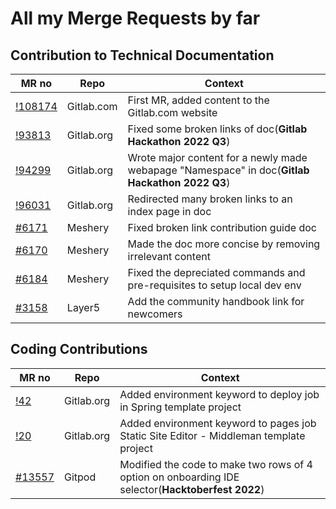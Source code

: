 # All my Merge Requests by far

## Contribution to Technical Documentation

| MR no | Repo | Context |
| ------ | ------ | ------ |
| <a href="https://gitlab.com/gitlab-com/www-gitlab-com/-/merge_requests/108174/" target="_blank">!108174</a> | Gitlab.com |First MR, added content to the Gitlab.com website | 
| <a href="https://gitlab.com/gitlab-org/gitlab/-/merge_requests/93813/" target="_blank">!93813</a> | Gitlab.org | Fixed some broken links of doc(**Gitlab Hackathon 2022 Q3**) |
| <a href="https://gitlab.com/gitlab-org/gitlab/-/merge_requests/94299" target="_blank">!94299</a> | Gitlab.org | Wrote major content for a newly made webapage "Namespace" in doc(**Gitlab Hackathon 2022 Q3**) |
| <a href="https://gitlab.com/gitlab-org/gitlab/-/merge_requests/96031" target="_blank">!96031</a> | Gitlab.org | Redirected many broken links to an index page in doc |
| <a href="https://github.com/meshery/meshery/pull/6171" target="_blank">#6171</a> | Meshery | Fixed broken link contribution guide doc |
| <a href="https://github.com/meshery/meshery/pull/6170" target="_blank">#6170</a> | Meshery | Made the doc more concise by removing irrelevant content |
| <a href="https://github.com/meshery/meshery/pull/6184" target="_blank">#6184</a> | Meshery | Fixed the depreciated commands and pre-requisites to setup local dev env|
| <a href="https://github.com/layer5io/layer5/pull/3158" target="_blank">#3158</a> | Layer5 | Add the community handbook link for newcomers |


## Coding Contributions

| MR no | Repo | Context |
| ------ | ------ | ------ |
| <a href="https://gitlab.com/gitlab-org/project-templates/spring/-/merge_requests/42" target="_blank">!42</a> | Gitlab.org | Added environment keyword to deploy job in Spring template project |
| <a href="https://gitlab.com/gitlab-org/project-templates/static-site-editor-middleman/-/merge_requests/20" target="_blank">!20</a> | Gitlab.org | Added environment keyword to pages job Static Site Editor - Middleman template project |
| <a href="https://github.com/gitpod-io/gitpod/pull/13557" target="_blank">#13557</a> | Gitpod | Modified the code to make two rows of 4 option on onboarding IDE selector(**Hacktoberfest 2022**) |




